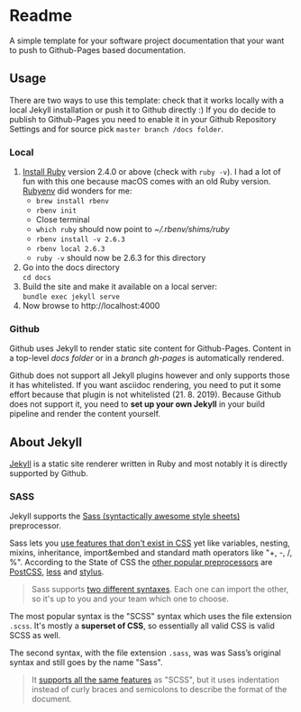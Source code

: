 # Readme

A simple template for your software project documentation that your want to push to Github-Pages based documentation.

## Usage

There are two ways to use this template: check that it works locally with a local Jekyll installation or push it to Github directly :) 
If you do decide to publish to Github-Pages you need to enable it in your Github Repository Settings and for source pick `master branch /docs folder`.

### Local 

1. [Install Ruby](https://www.ruby-lang.org/en/documentation/installation/) version 2.4.0 or above (check with `ruby -v`). I had a lot of fun with this one because macOS comes with an old Ruby version. [Rubyenv](https://github.com/rbenv/rbenv#installation) did wonders for me:
    * `brew install rbenv`  
    * `rbenv init`  
    * Close terminal  
    * `which ruby` should now point to _~/.rbenv/shims/ruby_  
    * `rbenv install -v 2.6.3`
    * `rbenv local 2.6.3`
    * `ruby -v` should now be 2.6.3 for this directory  
2. Go into the docs directory  
  `cd docs`
3. Build the site and make it available on a local server:  
  `bundle exec jekyll serve`
4. Now browse to http://localhost:4000

### Github

Github uses Jekyll to render static site content for Github-Pages. Content in a top-level _docs folder_ or in a _branch gh-pages_ is automatically rendered.

Github does not support all Jekyll plugins however and only supports those it has whitelisted. If you want asciidoc rendering, you need to put it some effort because that plugin is not whitelisted (21. 8. 2019). Because Github does not support it, you need to **set up your own Jekyll** in your build pipeline and render the content yourself.

## About Jekyll

[Jekyll](https://jekyllrb.com) is a static site renderer written in Ruby and most notably it is directly supported by Github. 

### SASS

Jekyll supports the [Sass (syntactically awesome style sheets)](https://sass-lang.com/) preprocessor. 

Sass lets you [use features that don't exist in CSS](https://sass-lang.com/guide) yet like variables, nesting, mixins, inheritance, import&embed and standard math operators like "+, -, /, %". According to the State of CSS the [other popular preprocessors](https://2019.stateofcss.com/technologies/pre-post-processors/) are [PostCSS](https://postcss.org/), [less](http://lesscss.org/) and [stylus](http://stylus-lang.com/).

> Sass supports [two different syntaxes](https://sass-lang.com/documentation/syntax). Each one can import the other, so it's up to you and your team which one to choose.

The most popular syntax is the "SCSS" syntax which uses the file extension `.scss`. It's mostly a **superset of CSS**, so essentially all valid CSS is valid SCSS as well. 

The second syntax, with the file extension `.sass`, was was Sass’s original syntax and still goes by the name "Sass". 

> It [supports all the same features](https://sass-lang.com/documentation/syntax) as "SCSS", but it uses indentation instead of curly braces and semicolons to describe the format of the document.